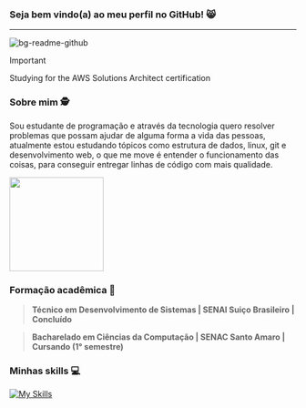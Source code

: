 ### Seja bem vindo(a) ao meu perfil no GitHub! 😸
<hr>

![bg-readme-github](https://github.com/luizbrito6/luizbrito6/assets/112624030/548d323e-37c4-4f0c-b037-d0baab0ffdeb)

> [!IMPORTANT]
>  Studying for the AWS Solutions Architect certification



### Sobre mim 🕵️
Sou estudante de programação e através da tecnologia quero resolver problemas que possam ajudar de alguma forma a vida das pessoas, atualmente estou estudando tópicos como estrutura de dados, linux, git e desenvolvimento web, o que me move é entender o funcionamento das coisas, para conseguir entregar linhas de código com mais qualidade. 

 <img height="165em" src="https://github-readme-stats.vercel.app/api?username=luizbrito6&show_icons=true&theme=dark&include_all_commits=true&count_private=true"/>
 
### Formação acadêmica 🎒

> <strong>Técnico em Desenvolvimento de Sistemas | SENAI Suiço Brasileiro | Concluído </strong>


> <strong>Bacharelado em Ciências da Computação | SENAC Santo Amaro | Cursando (1° semestre) </strong>

### Minhas skills 💻

[![My Skills](https://skillicons.dev/icons?i=js,html,css,azure,figma,git,github,sass,tailwind,styledcomponents,docker,linux)](https://skillicons.dev)
